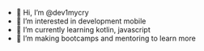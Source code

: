 - 👋 Hi, I’m @dev1mycry
- 👀 I’m interested in development mobile
- 🌱 I’m currently learning kotlin, javascript
- 💞️ I’m making bootcamps and mentoring to learn more 


<!---
dev1mycry/dev1mycry is a ✨ special ✨ repository because its `README.md` (this file) appears on your GitHub profile.
You can click the Preview link to take a look at your changes.
--->
